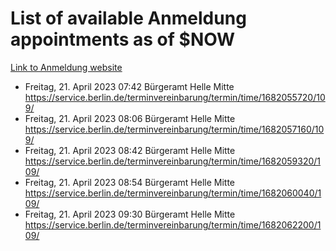 # List of available Anmeldung appointments as of $NOW
[Link to Anmeldung website](https://service.berlin.de/terminvereinbarung/termin/tag.php?termin=1&anliegen[]=120686&dienstleisterlist=122210,122217,327316,122219,327312,122227,327314,122231,327346,122243,327348,122254,122252,329742,122260,329745,122262,329748,122271,327278,122273,327274,122277,327276,330436,122280,327294,122282,327290,122284,327292,122291,327270,122285,327266,122286,327264,122296,327268,150230,329760,122297,327286,122294,327284,122312,329763,122314,329775,122304,327330,122311,327334,122309,327332,317869,122281,327352,122279,329772,122283,122276,327324,122274,327326,122267,329766,122246,327318,122251,327320,122257,327322,122208,327298,122226,327300&herkunft=http%3A%2F%2Fservice.berlin.de%2Fdienstleistung%2F120686%2F)
- Freitag, 21. April 2023 07:42 Bürgeramt Helle Mitte https://service.berlin.de/terminvereinbarung/termin/time/1682055720/109/
- Freitag, 21. April 2023 08:06 Bürgeramt Helle Mitte https://service.berlin.de/terminvereinbarung/termin/time/1682057160/109/
- Freitag, 21. April 2023 08:42 Bürgeramt Helle Mitte https://service.berlin.de/terminvereinbarung/termin/time/1682059320/109/
- Freitag, 21. April 2023 08:54 Bürgeramt Helle Mitte https://service.berlin.de/terminvereinbarung/termin/time/1682060040/109/
- Freitag, 21. April 2023 09:30 Bürgeramt Helle Mitte https://service.berlin.de/terminvereinbarung/termin/time/1682062200/109/

